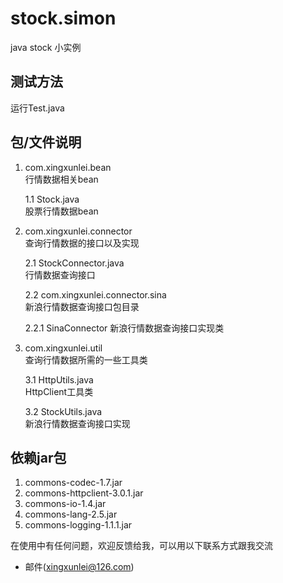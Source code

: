 # stock.simon
java stock 小实例

## 测试方法
运行Test.java  

## 包/文件说明
1. com.xingxunlei.bean  
行情数据相关bean  

    1.1 Stock.java  
    股票行情数据bean
    
2. com.xingxunlei.connector  
查询行情数据的接口以及实现  

    2.1 StockConnector.java  
    行情数据查询接口  
    
    2.2 com.xingxunlei.connector.sina  
    新浪行情数据查询接口包目录
    
    2.2.1 SinaConnector
    新浪行情数据查询接口实现类
    
3. com.xingxunlei.util  
查询行情数据所需的一些工具类  

    3.1 HttpUtils.java  
    HttpClient工具类 
    
    3.2 StockUtils.java  
    新浪行情数据查询接口实现
    
## 依赖jar包
1. commons-codec-1.7.jar
2. commons-httpclient-3.0.1.jar
3. commons-io-1.4.jar
4. commons-lang-2.5.jar
5. commons-logging-1.1.1.jar

在使用中有任何问题，欢迎反馈给我，可以用以下联系方式跟我交流

* 邮件(xingxunlei@126.com)